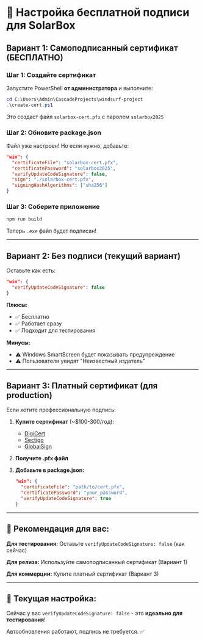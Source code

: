 # 🔐 Настройка бесплатной подписи для SolarBox

## Вариант 1: Самоподписанный сертификат (БЕСПЛАТНО)

### Шаг 1: Создайте сертификат

Запустите PowerShell **от администратора** и выполните:

```powershell
cd C:\Users\Admin\CascadeProjects\windsurf-project
.\create-cert.ps1
```

Это создаст файл `solarbox-cert.pfx` с паролем `solarbox2025`

### Шаг 2: Обновите package.json

Файл уже настроен! Но если нужно, добавьте:

```json
"win": {
  "certificateFile": "solarbox-cert.pfx",
  "certificatePassword": "solarbox2025",
  "verifyUpdateCodeSignature": false,
  "sign": "./solarbox-cert.pfx",
  "signingHashAlgorithms": ["sha256"]
}
```

### Шаг 3: Соберите приложение

```bash
npm run build
```

Теперь `.exe` файл будет подписан!

---

## Вариант 2: Без подписи (текущий вариант)

Оставьте как есть:

```json
"win": {
  "verifyUpdateCodeSignature": false
}
```

**Плюсы:**
- ✅ Бесплатно
- ✅ Работает сразу
- ✅ Подходит для тестирования

**Минусы:**
- ⚠️ Windows SmartScreen будет показывать предупреждение
- ⚠️ Пользователи увидят "Неизвестный издатель"

---

## Вариант 3: Платный сертификат (для production)

Если хотите профессиональную подпись:

1. **Купите сертификат** (~$100-300/год):
   - [DigiCert](https://www.digicert.com/code-signing)
   - [Sectigo](https://sectigo.com/ssl-certificates-tls/code-signing)
   - [GlobalSign](https://www.globalsign.com/en/code-signing-certificate)

2. **Получите .pfx файл**

3. **Добавьте в package.json:**
   ```json
   "win": {
     "certificateFile": "path/to/cert.pfx",
     "certificatePassword": "your_password",
     "verifyUpdateCodeSignature": true
   }
   ```

---

## 🎯 Рекомендация для вас:

**Для тестирования:** Оставьте `verifyUpdateCodeSignature: false` (как сейчас)

**Для релиза:** Используйте самоподписанный сертификат (Вариант 1)

**Для коммерции:** Купите платный сертификат (Вариант 3)

---

## 📝 Текущая настройка:

Сейчас у вас `verifyUpdateCodeSignature: false` - это **идеально для тестирования**!

Автообновления работают, подпись не требуется. ✅
